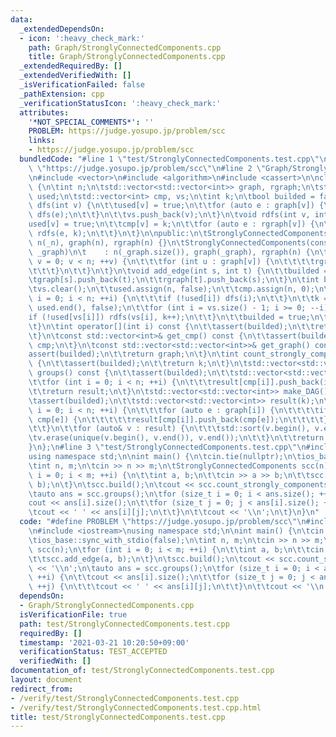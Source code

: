 ```yaml
---
data:
  _extendedDependsOn:
  - icon: ':heavy_check_mark:'
    path: Graph/StronglyConnectedComponents.cpp
    title: Graph/StronglyConnectedComponents.cpp
  _extendedRequiredBy: []
  _extendedVerifiedWith: []
  _isVerificationFailed: false
  _pathExtension: cpp
  _verificationStatusIcon: ':heavy_check_mark:'
  attributes:
    '*NOT_SPECIAL_COMMENTS*': ''
    PROBLEM: https://judge.yosupo.jp/problem/scc
    links:
    - https://judge.yosupo.jp/problem/scc
  bundledCode: "#line 1 \"test/StronglyConnectedComponents.test.cpp\"\n#define PROBLEM\
    \ \"https://judge.yosupo.jp/problem/scc\"\n#line 2 \"Graph/StronglyConnectedComponents.cpp\"\
    \n#include <vector>\n#include <algorithm>\n#include <cassert>\n\nclass StronglyConnectedComponents\
    \ {\n\tint n;\n\tstd::vector<std::vector<int>> graph, rgraph;\n\tstd::vector<bool>\
    \ used;\n\tstd::vector<int> cmp, vs;\n\tint k;\n\tbool builded = false;\n\tvoid\
    \ dfs(int v) {\n\t\tused[v] = true;\n\t\tfor (auto e : graph[v]) {\n\t\t\tif (!used[e])\
    \ dfs(e);\n\t\t}\n\t\tvs.push_back(v);\n\t}\n\tvoid rdfs(int v, int k) {\n\t\t\
    used[v] = true;\n\t\tcmp[v] = k;\n\t\tfor (auto e : rgraph[v]) {\n\t\t\tif (!used[e])\
    \ rdfs(e, k);\n\t\t}\n\t}\n\npublic:\n\tStronglyConnectedComponents(int _n) :\
    \ n(_n), graph(n), rgraph(n) {}\n\tStronglyConnectedComponents(const std::vector<std::vector<int>>&\
    \ _graph)\n\t    : n(_graph.size()), graph(_graph), rgraph(n) {\n\t\tfor (int\
    \ v = 0; v < n; ++v) {\n\t\t\tfor (int u : graph[v]) {\n\t\t\t\trgraph[u].push_back(v);\n\
    \t\t\t}\n\t\t}\n\t}\n\tvoid add_edge(int s, int t) {\n\t\tbuilded = false;\n\t\
    \tgraph[s].push_back(t);\n\t\trgraph[t].push_back(s);\n\t}\n\tint build() {\n\t\
    \tvs.clear();\n\t\tused.assign(n, false);\n\t\tcmp.assign(n, 0);\n\t\tfor (int\
    \ i = 0; i < n; ++i) {\n\t\t\tif (!used[i]) dfs(i);\n\t\t}\n\t\tk = 0;\n\t\tstd::fill(used.begin(),\
    \ used.end(), false);\n\t\tfor (int i = vs.size() - 1; i >= 0; --i) {\n\t\t\t\
    if (!used[vs[i]]) rdfs(vs[i], k++);\n\t\t}\n\t\tbuilded = true;\n\t\treturn k;\n\
    \t}\n\tint operator[](int i) const {\n\t\tassert(builded);\n\t\treturn cmp[i];\n\
    \t}\n\tconst std::vector<int>& get_cmp() const {\n\t\tassert(builded);\n\t\treturn\
    \ cmp;\n\t}\n\tconst std::vector<std::vector<int>>& get_graph() const {\n\t\t\
    assert(builded);\n\t\treturn graph;\n\t}\n\tint count_strongly_components() const\
    \ {\n\t\tassert(builded);\n\t\treturn k;\n\t}\n\tstd::vector<std::vector<int>>\
    \ groups() const {\n\t\tassert(builded);\n\t\tstd::vector<std::vector<int>> result(k);\n\
    \t\tfor (int i = 0; i < n; ++i) {\n\t\t\tresult[cmp[i]].push_back(i);\n\t\t}\n\
    \t\treturn result;\n\t}\n\tstd::vector<std::vector<int>> make_DAG() const {\n\t\
    \tassert(builded);\n\t\tstd::vector<std::vector<int>> result(k);\n\t\tfor (int\
    \ i = 0; i < n; ++i) {\n\t\t\tfor (auto e : graph[i]) {\n\t\t\t\tif (cmp[i] !=\
    \ cmp[e]) {\n\t\t\t\t\tresult[cmp[i]].push_back(cmp[e]);\n\t\t\t\t}\n\t\t\t}\n\
    \t\t}\n\t\tfor (auto& v : result) {\n\t\t\tstd::sort(v.begin(), v.end());\n\t\t\
    \tv.erase(unique(v.begin(), v.end()), v.end());\n\t\t}\n\t\treturn result;\n\t\
    }\n};\n#line 3 \"test/StronglyConnectedComponents.test.cpp\"\n#include <iostream>\n\
    using namespace std;\n\nint main() {\n\tcin.tie(nullptr);\n\tios_base::sync_with_stdio(false);\n\
    \tint n, m;\n\tcin >> n >> m;\n\tStronglyConnectedComponents scc(n);\n\tfor (int\
    \ i = 0; i < m; ++i) {\n\t\tint a, b;\n\t\tcin >> a >> b;\n\t\tscc.add_edge(a,\
    \ b);\n\t}\n\tscc.build();\n\tcout << scc.count_strongly_components() << '\\n';\n\
    \tauto ans = scc.groups();\n\tfor (size_t i = 0; i < ans.size(); ++i) {\n\t\t\
    cout << ans[i].size();\n\t\tfor (size_t j = 0; j < ans[i].size(); ++j) {\n\t\t\
    \tcout << ' ' << ans[i][j];\n\t\t}\n\t\tcout << '\\n';\n\t}\n}\n"
  code: "#define PROBLEM \"https://judge.yosupo.jp/problem/scc\"\n#include \"./../Graph/StronglyConnectedComponents.cpp\"\
    \n#include <iostream>\nusing namespace std;\n\nint main() {\n\tcin.tie(nullptr);\n\
    \tios_base::sync_with_stdio(false);\n\tint n, m;\n\tcin >> n >> m;\n\tStronglyConnectedComponents\
    \ scc(n);\n\tfor (int i = 0; i < m; ++i) {\n\t\tint a, b;\n\t\tcin >> a >> b;\n\
    \t\tscc.add_edge(a, b);\n\t}\n\tscc.build();\n\tcout << scc.count_strongly_components()\
    \ << '\\n';\n\tauto ans = scc.groups();\n\tfor (size_t i = 0; i < ans.size();\
    \ ++i) {\n\t\tcout << ans[i].size();\n\t\tfor (size_t j = 0; j < ans[i].size();\
    \ ++j) {\n\t\t\tcout << ' ' << ans[i][j];\n\t\t}\n\t\tcout << '\\n';\n\t}\n}"
  dependsOn:
  - Graph/StronglyConnectedComponents.cpp
  isVerificationFile: true
  path: test/StronglyConnectedComponents.test.cpp
  requiredBy: []
  timestamp: '2021-03-21 10:20:50+09:00'
  verificationStatus: TEST_ACCEPTED
  verifiedWith: []
documentation_of: test/StronglyConnectedComponents.test.cpp
layout: document
redirect_from:
- /verify/test/StronglyConnectedComponents.test.cpp
- /verify/test/StronglyConnectedComponents.test.cpp.html
title: test/StronglyConnectedComponents.test.cpp
---
```

